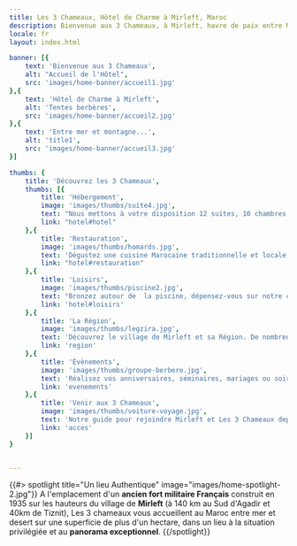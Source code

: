 ```yaml
---
title: Les 3 Chameaux, Hôtel de Charme à Mirleft, Maroc
description: Bienvenue aux 3 Chameaux, à Mirleft, havre de paix entre Mer et Desert Marocain
locale: fr
layout: index.html

banner: [{
    text: 'Bienvenue aux 3 Chameaux',
    alt: "Accueil de l'Hôtel",
    src: 'images/home-banner/accueil1.jpg'
},{
    text: 'Hôtel de Charme à Mirleft',
    alt: 'Tentes berbères',
    src: 'images/home-banner/accueil2.jpg'
},{
    text: 'Entre mer et montagne...',
    alt: 'title1',
    src: 'images/home-banner/accueil3.jpg'
}]

thumbs: {
    title: 'Découvrez les 3 Chameaux',
    thumbs: [{
        title: 'Hébergement',
        image: 'images/thumbs/suite4.jpg',
        text: "Nous mettons à votre disposition 12 suites, 10 chambres tout confort, ainsi qu'une d'une maison indépendante",
        link: "hotel#hotel"
    },{
        title: 'Restauration',
        image: 'images/thumbs/homards.jpg',
        text: 'Dégustez une cuisine Marocaine traditionnelle et locale : Salades, briouats, pastillas, tagines variés, poissons grillées ou au sel...',
        link: "hotel#restauration"
    },{
        title: 'Loisirs',
        image: 'images/thumbs/piscine2.jpg',
        text: "Bronzez autour de  la piscine, dépensez-vous sur notre court de tennis, ou choisissez parmi les activités proposées aux alentours.",
        link: 'hotel#loisirs'
    },{
        title: 'La Région',
        image: 'images/thumbs/legzira.jpg',
        text: 'Découvrez le village de Mirleft et sa Région. De nombreuses excursions sont possibles au départ de Mirleft',
        link: 'region'
    },{
        title: 'Évènements',
        image: 'images/thumbs/groupe-berbere.jpg',
        text: 'Réalisez vos anniversaires, séminaires, mariages ou soirées dans un cadre inoubliable avec des prestations sur mesure.',
        link: 'evenements'
    },{
        title: 'Venir aux 3 Chameaux',
        image: 'images/thumbs/voiture-voyage.jpg',
        text: 'Notre guide pour rejoindre Mirleft et Les 3 Chameaux depuis Paris, Bordeaux, Marseille, Marrakech, Agadir.',
        link: 'acces'
    }]
}


---
```


{{#> spotlight title="Un lieu Authentique" image="images/home-spotlight-2.jpg"}}
A l'emplacement d'un **ancien fort militaire Français** construit en 1935 sur les hauteurs du village de **Mirleft** (à 140 km au Sud d'Agadir et 40km de Tiznit), Les 3 chameaux vous accueillent au Maroc entre mer et desert sur une superficie de plus d'un hectare, dans un lieu à la situation privilégiée et au **panorama exceptionnel**.
{{/spotlight}}




